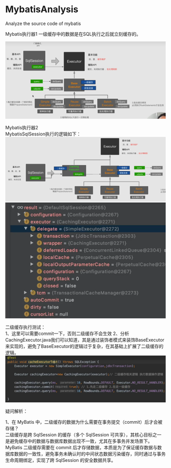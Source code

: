 # MybatisAnalysis
Analyze the source code of mybatis

Mybatis执行器1
一级缓存中的数据是在SQL执行之后就立刻缓存的。

![alt text](./images/Mybatis执行器1.png)



Mybatis执行器2  
MybatisSqlSession执行的逻辑如下：  
![alt text](./images/Mybatis执行器2.png)
![alt text](./images/SqlSession的内部结构.png)

二级缓存执行测试：  
1、这里可以需要commit一下，否则二级缓存不会生效
2、分析CachingExecutor.java我们可以知道，其是通过装饰者模式来装饰BaseExecutor来实现的，避免了BaseExecutor的逻辑过于复杂，在其基础上扩展了二级缓存的逻辑。  
![alt text](./images/二级缓存.png)  


疑问解析：  

1、在 MyBatis 中，二级缓存的数据为什么需要在事务提交（commit）后才会被存储？  
二级缓存是跨 SqlSession 的缓存（多个 SqlSession 可共享），其核心目标之一是避免缓存中的数据与数据库数据出现不一致，尤其在多事务并发场景下。  
MyBatis 二级缓存需要在 commit 后才存储数据，本质是为了保证缓存数据与数据库数据的一致性，避免事务未确认时的中间状态数据污染缓存，同时通过与事务生命周期绑定，实现了跨 SqlSession 的安全数据共享。